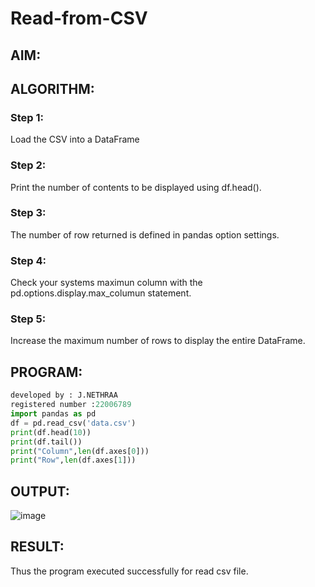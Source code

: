 # Read-from-CSV

## AIM:

## ALGORITHM:
### Step 1:
Load the CSV into a DataFrame
### Step 2:
Print the number of contents to be displayed using df.head().
### Step 3:
The number of row returned is defined in pandas option settings.
### Step 4:
Check your systems maximun column with the pd.options.display.max_columun statement.
### Step 5:
Increase the maximum number of rows to display the entire DataFrame.

## PROGRAM:
```python
developed by : J.NETHRAA
registered number :22006789
import pandas as pd
df = pd.read_csv('data.csv')
print(df.head(10))
print(df.tail())
print("Column",len(df.axes[0]))
print("Row",len(df.axes[1]))
```
## OUTPUT:
![image](https://user-images.githubusercontent.com/121215786/214860212-caf89c1b-1f70-494a-9bc3-76c774e2da77.png)

## RESULT:
Thus the program executed successfully for read csv file.
